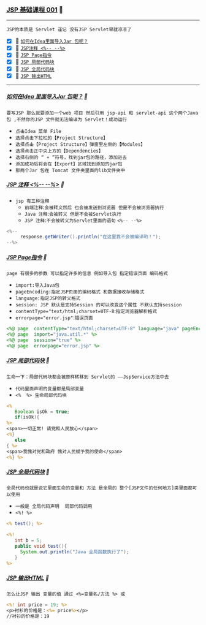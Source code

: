 ### [JSP 基础课程 001](#top) <b id="top"></b> :maple_leaf:

----
`JSP的本质是 Servlet 谨记 没有JSP Servlet早就凉凉了`

- [x] :maple_leaf: [`如何在Idea里面导入Jar 包呢？`](#notice)
- [x] :maple_leaf: [`JSP注释 <%-- --%>`](#note)
- [x] :maple_leaf: [`JSP Page指令`](#page)
- [x] :maple_leaf: [`JSP 局部代码块`](#code)
- [x] :maple_leaf: [`JSP 全局代码块`](#allcode)
- [x] :maple_leaf: [`JSP 输出HTML`](#html)

------

##### [如何在Idea 里面导入Jar 包呢？](#top)  :maple_leaf: <b id="notice"></b> 
`要写JSP 那么就要添加一个web 项目 然后引用 jsp-api 和 servlet-api 这个两个Java包 ,不然你的JSP 文件就无法编译为 Servlet！成功运行`
* `点击Idea 菜单 File`
* `选择点击下拉栏的【Project Structure】`
* `选择点击【Project Structure】弹窗里左侧的【Modules】`
* `选择点击正中央上方的【Dependencies】`
* `选择右侧的 “ + ”符号，找到jar包的路径，添加进去`
* `添加成功后将会在【Export】区域找到添加的jar包  `
* `那两个Jar 包在 Tomcat 文件夹里面的lib文件夹中`

##### [JSP 注释 <%-- --%>](#top)  :maple_leaf: <b id="note"></b> 
* `jsp 有三种注释`
   * `前端注释`:`会被转义然后 也会被发送到浏览器 但是不会被浏览器执行`
   * `Java 注释`:`会被转义 但是不会被Servlet执行`
   * `JSP 注释`:`不会被转义为Servlet里面的语句`  `<%-- --%>`
```c#
<%--
     response.getWriter().println("在这里我不会被编译哟！");
--%>
```
##### [JSP Page指令](#top)  :maple_leaf: <b id="page"></b> 
`page 有很多的参数 可以指定许多的信息 例如导入包 指定错误页面 编码格式`
* `import:导入Java包`
* `pageEncoding:指定JSP页面的编码格式 和数据接收存储格式`
* `language:指定JSP的转义格式`
* `session: JSP 默认是支持Session 的可以改变这个属性 不默认支持session`
* `contentType="text/html;charset=UTF-8`:`指定浏览器解析格式`
* `errorpage="error.jsp"`:`错误页面`
```jsp
<%@ page  contentType="text/html;charset=UTF-8" language="java" pageEncoding="UTF-8"  %>
<%@ page  import="java.util.*" %>
<%@ page  session="true" %>
<%@ page  errorpage="error.jsp" %>
```
##### [JSP 局部代码块](#top)  :maple_leaf: <b id="code"></b> 
`生命一下：局部代码块都会被原样转移到 Servlet的 ——JspService方法中去`
* `代码里面声明的变量都是局部变量`
* `<%  %> 生命局部代码块`
```jsp
<% 
   Boolean isOk = true; 		
   if(isOk){
%>
<span>一切正常! 请党和人民放心</span>
<%}
   else
{ %>
<span>我愧对党和政府 愧对人民赋予我的使命</span>
<%} %>
```
##### [JSP 全局代码块](#top)  :maple_leaf: <b id="allcode"></b> 
`全局代码也就是说它里面生命的变量和 方法 是全局的 整个[JSP文件的任何地方]类里面都可以使用`
* `一般是 全局代码声明  局部代码调用`
* `<%! %>`
```jsp
<% test(); %>

<%!
   int b = 5;
   public void test(){
     System.out.println("Java 全局函数执行了");
   }
%>
```
##### [JSP 输出HTML](#top)  :maple_leaf: <b id="html"></b> 
`怎么让JSP 输出 变量的值 通过 <%=变量名/方法 %> 或`
```jsp
<%! int price = 19; %>
<p>衬衫的价格是：<%= price%></p>
//衬衫的价格是：19
```
